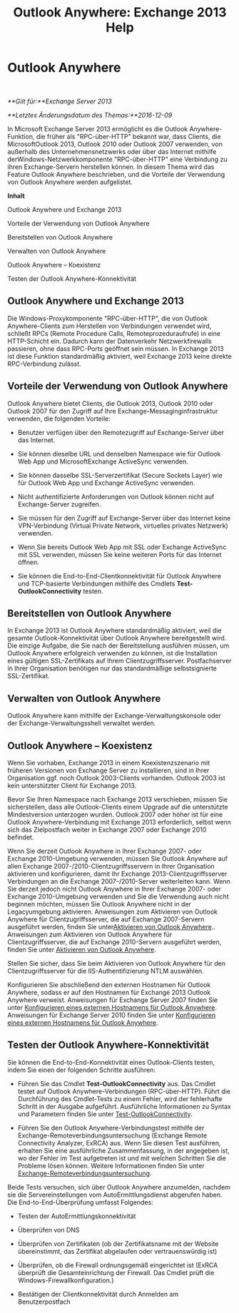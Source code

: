﻿---
title: 'Outlook Anywhere: Exchange 2013 Help'
TOCTitle: Outlook Anywhere
ms:assetid: 9026d461-ec6a-4ef5-ba9d-de33030858f3
ms:mtpsurl: https://technet.microsoft.com/de-de/library/Bb123741(v=EXCHG.150)
ms:contentKeyID: 50476158
ms.date: 04/24/2018
mtps_version: v=EXCHG.150
ms.translationtype: HT
---

# Outlook Anywhere

 

_**Gilt für:**Exchange Server 2013_

_**Letztes Änderungsdatum des Themas:**2016-12-09_

In Microsoft Exchange Server 2013 ermöglicht es die Outlook Anywhere-Funktion, die früher als "RPC-über-HTTP" bekannt war, dass Clients, die MicrosoftOutlook 2013, Outlook 2010 oder Outlook 2007 verwenden, von außerhalb des Unternehmensnetzwerks oder über das Internet mithilfe derWindows-Netzwerkkomponente "RPC-über-HTTP" eine Verbindung zu ihren Exchange-Servern herstellen können. In diesem Thema wird das Feature Outlook Anywhere beschrieben, und die Vorteile der Verwendung von Outlook Anywhere werden aufgelistet.

**Inhalt**

Outlook Anywhere und Exchange 2013

Vorteile der Verwendung von Outlook Anywhere

Bereitstellen von Outlook Anywhere

Verwalten von Outlook Anywhere

Outlook Anywhere – Koexistenz

Testen der Outlook Anywhere-Konnektivität

## Outlook Anywhere und Exchange 2013

Die Windows-Proxykomponente "RPC-über-HTTP", die von Outlook Anywhere-Clients zum Herstellen von Verbindungen verwendet wird, schließt RPCs (Remote Procedure Calls, Remoteprozeduraufrufe) in eine HTTP-Schicht ein. Dadurch kann der Datenverkehr Netzwerkfirewalls passieren, ohne dass RPC-Ports geöffnet sein müssen. In Exchange 2013 ist diese Funktion standardmäßig aktiviert, weil Exchange 2013 keine direkte RPC-Verbindung zulässt.

## Vorteile der Verwendung von Outlook Anywhere

Outlook Anywhere bietet Clients, die Outlook 2013, Outlook 2010 oder Outlook 2007 für den Zugriff auf Ihre Exchange-Messaginginfrastruktur verwenden, die folgenden Vorteile:

  - Benutzer verfügen über den Remotezugriff auf Exchange-Server über das Internet.

  - Sie können dieselbe URL und denselben Namespace wie für Outlook Web App und MicrosoftExchange ActiveSync verwenden.

  - Sie können dasselbe SSL-Serverzertifikat (Secure Sockets Layer) wie für Outlook Web App und Exchange ActiveSync verwenden.

  - Nicht authentifizierte Anforderungen von Outlook können nicht auf Exchange-Server zugreifen.

  - Sie müssen für den Zugriff auf Exchange-Server über das Internet keine VPN-Verbindung (Virtual Private Network, virtuelles privates Netzwerk) verwenden.

  - Wenn Sie bereits Outlook Web App mit SSL oder Exchange ActiveSync mit SSL verwenden, müssen Sie keine weiteren Ports für das Internet öffnen.

  - Sie können die End-to-End-Clientkonnektivität für Outlook Anywhere und TCP-basierte Verbindungen mithilfe des Cmdlets **Test-OutlookConnectivity** testen.

## Bereitstellen von Outlook Anywhere

In Exchange 2013 ist Outlook Anywhere standardmäßig aktiviert, weil die gesamte Outlook-Konnektivität über Outlook Anywhere bereitgestellt wird. Die einzige Aufgabe, die Sie nach der Bereitstellung ausführen müssen, um Outlook Anywhere erfolgreich verwenden zu können, ist die Installation eines gültigen SSL-Zertifikats auf Ihrem Clientzugriffsserver. Postfachserver in Ihrer Organisation benötigen nur das standardmäßige selbstsignierte SSL-Zertifikat.

## Verwalten von Outlook Anywhere

Outlook Anywhere kann mithilfe der Exchange-Verwaltungskonsole oder der Exchange-Verwaltungsshell verwaltet werden.

## Outlook Anywhere – Koexistenz

Wenn Sie vorhaben, Exchange 2013 in einem Koexistenzszenario mit früheren Versionen von Exchange Server zu installieren, sind in Ihrer Organisation ggf. noch Outlook 2003-Clients vorhanden. Outlook 2003 ist kein unterstützter Client für Exchange 2013.

Bevor Sie Ihren Namespace nach Exchange 2013 verschieben, müssen Sie sicherstellen, dass alle Outlook-Clients einem Upgrade auf die unterstützte Mindestversion unterzogen wurden. Outlook 2007 oder höher ist für eine Outlook Anywhere-Verbindung mit Exchange 2013 erforderlich, selbst wenn sich das Zielpostfach weiter in Exchange 2007 oder Exchange 2010 befindet.

Wenn Sie derzeit Outlook Anywhere in Ihrer Exchange 2007- oder Exchange 2010-Umgebung verwenden, müssen Sie Outlook Anywhere auf allen Exchange 2007-/2010-Clientzugriffsservern in Ihrer Organisation aktivieren und konfigurieren, damit Ihr Exchange 2013-Clientzugriffsserver Verbindungen an die Exchange 2007-/2010-Server weiterleiten kann. Wenn Sie derzeit jedoch nicht Outlook Anywhere in Ihrer Exchange 2007- oder Exchange 2010-Umgebung verwenden und Sie die Verwendung auch nicht beginnen möchten, müssen Sie Outlook Anywhere nicht in der Legacyumgebung aktivieren. Anweisungen zum Aktivieren von Outlook Anywhere für Clientzugriffsserver, die auf Exchange 2007-Servern ausgeführt werden, finden Sie unter[Aktivieren von Outlook Anywhere](https://go.microsoft.com/fwlink/p/?linkid=510497).. Anweisungen zum Aktivieren von Outlook Anywhere für Clientzugriffsserver, die auf Exchange 2010-Servern ausgeführt werden, finden Sie unter [Aktivieren von Outlook Anywhere](https://go.microsoft.com/fwlink/p/?linkid=510502).

Stellen Sie sicher, dass Sie beim Aktivieren von Outlook Anywhere für den Clientzugriffsserver für die IIS-Authentifizierung NTLM auswählen.

Konfigurieren Sie abschließend den externen Hostnamen für Outlook Anywhere, sodass er auf den Hostnamen für Exchange 2013 Outlook Anywhere verweist. Anweisungen für Exchange Server 2007 finden Sie unter [Konfigurieren eines externen Hostnamens für Outlook Anywhere](https://go.microsoft.com/fwlink/p/?linkid=510530). Anweisungen für Exchange Server 2010 finden Sie unter [Konfigurieren eines externen Hostnamens für Outlook Anywhere](https://go.microsoft.com/fwlink/p/?linkid=510531).

## Testen der Outlook Anywhere-Konnektivität

Sie können die End-to-End-Konnektivität eines Outlook-Clients testen, indem Sie einen der folgenden Schritte ausführen:

  - Führen Sie das Cmdlet **Test-OutlookConnectivity** aus. Das Cmdlet testet auf Outlook Anywhere-Verbindungen (RPC-über-HTTP). Führt die Durchführung des Cmdlet-Tests zu einem Fehler, wird der fehlerhafte Schritt in der Ausgabe aufgeführt. Ausführliche Informationen zu Syntax und Parametern finden Sie unter [Test-OutlookConnectivity](https://technet.microsoft.com/de-de/library/dd638082\(v=exchg.150\)).

  - Führen Sie den Outlook Anywhere-Verbindungstest mithilfe der Exchange-Remoteverbindungsuntersuchung (Exchange Remote Connectivity Analyzer, ExRCA) aus. Wenn Sie diesen Test ausführen, erhalten Sie eine ausführliche Zusammenfassung, in der angegeben ist, wo der Fehler im Test aufgetreten ist und mit welchen Schritten Sie die Probleme lösen können. Weitere Informationen finden Sie unter [Exchange-Remoteverbindungsuntersuchung](exchange-remote-connectivity-analyzer-exchange-2013-help.md).

Beide Tests versuchen, sich über Outlook Anywhere anzumelden, nachdem sie die Servereinstellungen vom AutoErmittlungsdienst abgerufen haben. Die End-to-End-Überprüfung umfasst Folgendes:

  - Testen der AutoErmittlungskonnektivität

  - Überprüfen von DNS

  - Überprüfen von Zertifikaten (ob der Zertifikatsname mit der Website übereinstimmt, das Zertifikat abgelaufen oder vertrauenswürdig ist)

  - Überprüfen, ob die Firewall ordnungsgemäß eingerichtet ist (ExRCA überprüft die Gesamteinrichtung der Firewall. Das Cmdlet prüft die Windows-Firewallkonfiguration.)

  - Bestätigen der Clientkonnektivität durch Anmelden am Benutzerpostfach

